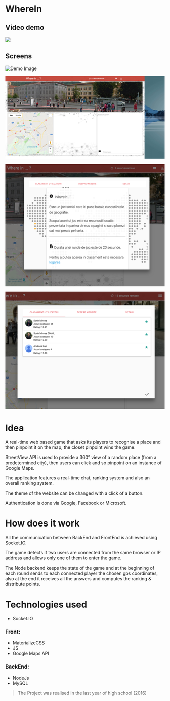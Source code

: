 # WhereIn

## Video demo
[![](http://img.youtube.com/vi/alESpxT9EkI/0.jpg)](http://www.youtube.com/watch?v=alESpxT9EkI "WhereIn | Demo")

## Screens
![Demo Image ](https://github.com/msorins/WhereIn/blob/master/0.png?raw=true "Demo Image")

![Demo Image ](https://github.com/msorins/WhereIn/blob/master/1.png?raw=true "Demo Image")

![Demo Image ](https://github.com/msorins/WhereIn/blob/master/2.png?raw=true "Demo Image")

![Demo Image ](https://github.com/msorins/WhereIn/blob/master/3.png?raw=true "Demo Image")


# Idea
A real-time web based game that asks its players to recognise a place and then pinpoint it on the map, the closet pinpoint wins the game.

StreetView API is used to provide a 360° view of a random place (from a predetermined city), then users can click and so pinpoint on an instance of Google Maps.

The application features a real-time chat, ranking system and also an overall ranking system.

The theme of the website can be changed with a click of a button.

Authentication is done via Google, Facebook or Microsoft.

# How does it work

All the communication between BackEnd and FrontEnd is achieved using Socket.IO.

The game detects if two users are connected from the same browser or IP address and allows only one of them to enter the game.

The Node backend keeps the state of the game and at the beginning of each round sends to each connected player the chosen gps coordinates, also at the end it receives all the answers and computes the ranking & distribute points.

# Technologies used

* Socket.IO

### Front:
* MaterializeCSS
* JS
* Google Maps API

### BackEnd:
* NodeJs
* MySQL


> The Project was realised in the last year of high school (2016)